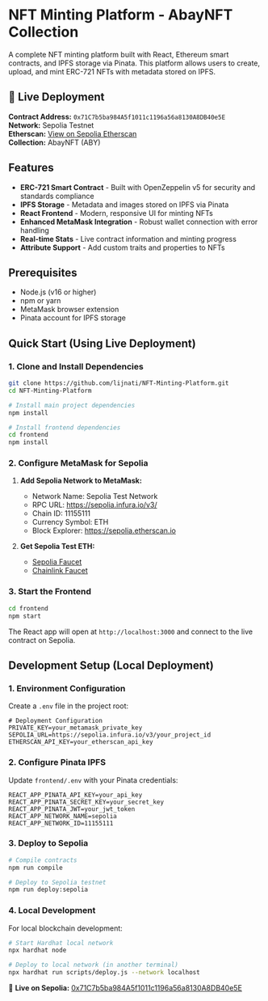 # NFT Minting Platform - AbayNFT Collection

A complete NFT minting platform built with React, Ethereum smart contracts, and IPFS storage via Pinata. This platform allows users to create, upload, and mint ERC-721 NFTs with metadata stored on IPFS.

## 🚀 Live Deployment

**Contract Address:** `0x71C7b5ba984A5f1011c1196a56a8130A8DB40e5E`  
**Network:** Sepolia Testnet  
**Etherscan:** [View on Sepolia Etherscan](https://sepolia.etherscan.io/address/0x71C7b5ba984A5f1011c1196a56a8130A8DB40e5E)  
**Collection:** AbayNFT (ABY)

## Features

- **ERC-721 Smart Contract** - Built with OpenZeppelin v5 for security and standards compliance
- **IPFS Storage** - Metadata and images stored on IPFS via Pinata
- **React Frontend** - Modern, responsive UI for minting NFTs
- **Enhanced MetaMask Integration** - Robust wallet connection with error handling
- **Real-time Stats** - Live contract information and minting progress
- **Attribute Support** - Add custom traits and properties to NFTs

## Prerequisites

- Node.js (v16 or higher)
- npm or yarn
- MetaMask browser extension
- Pinata account for IPFS storage

## Quick Start (Using Live Deployment)

### 1. Clone and Install Dependencies

```bash
git clone https://github.com/lijnati/NFT-Minting-Platform.git
cd NFT-Minting-Platform

# Install main project dependencies
npm install

# Install frontend dependencies
cd frontend
npm install
```

### 2. Configure MetaMask for Sepolia

1. **Add Sepolia Network to MetaMask:**
   - Network Name: Sepolia Test Network
   - RPC URL: https://sepolia.infura.io/v3/
   - Chain ID: 11155111
   - Currency Symbol: ETH
   - Block Explorer: https://sepolia.etherscan.io

2. **Get Sepolia Test ETH:**
   - [Sepolia Faucet](https://sepoliafaucet.com/)
   - [Chainlink Faucet](https://faucets.chain.link/)

### 3. Start the Frontend

```bash
cd frontend
npm start
```

The React app will open at `http://localhost:3000` and connect to the live contract on Sepolia.

## Development Setup (Local Deployment)

### 1. Environment Configuration

Create a `.env` file in the project root:

```env
# Deployment Configuration
PRIVATE_KEY=your_metamask_private_key
SEPOLIA_URL=https://sepolia.infura.io/v3/your_project_id
ETHERSCAN_API_KEY=your_etherscan_api_key
```

### 2. Configure Pinata IPFS

Update `frontend/.env` with your Pinata credentials:

```env
REACT_APP_PINATA_API_KEY=your_api_key
REACT_APP_PINATA_SECRET_KEY=your_secret_key
REACT_APP_PINATA_JWT=your_jwt_token
REACT_APP_NETWORK_NAME=sepolia
REACT_APP_NETWORK_ID=11155111
```

### 3. Deploy to Sepolia

```bash
# Compile contracts
npm run compile

# Deploy to Sepolia testnet
npm run deploy:sepolia
```

### 4. Local Development

For local blockchain development:

```bash
# Start Hardhat local network
npx hardhat node

# Deploy to local network (in another terminal)
npx hardhat run scripts/deploy.js --network localhost
```

<!-- ## Smart Contract Features

### NFTCollection.sol (AbayNFT - ABY)

- **ERC-721 Compliant** - Standard NFT functionality with OpenZeppelin v5
- **URI Storage** - Metadata stored on IPFS via Pinata
- **Mint Controls** - Price (0.01 ETH), supply (10,000), and per-address limits (5)
- **Owner Functions** - Administrative controls for contract owner
- **Events** - Comprehensive event logging
- **Gas Optimized** - Removed deprecated Counters library for efficiency

**Contract Details:**
- **Address:** `0x71C7b5ba984A5f1011c1196a56a8130A8DB40e5E`
- **Network:** Sepolia Testnet
- **Mint Price:** 0.01 ETH
- **Max Supply:** 10,000 NFTs
- **Max per Address:** 5 NFTs

 **Key Functions:**
- `mint(address to, string memory uri)` - Public minting function
- `ownerMint(address to, string memory uri)` - Owner-only minting
- `setMintPrice(uint256 _mintPrice)` - Update mint price
- `toggleMinting()` - Enable/disable minting
- `withdraw()` - Withdraw contract funds
- `totalSupply()` - Get current supply

## Frontend Components

### WalletConnection
- Enhanced MetaMask connection interface
- Automatic network detection and switching to Sepolia
- Circuit breaker error recovery
- Built-in troubleshooting guide

### ContractInfo
- Real-time contract statistics
- Minting progress and availability
- Network status display
- Refresh functionality

### MintingInterface
- NFT creation form with validation
- Drag-and-drop image upload
- Custom attribute management
- IPFS upload progress tracking
- Transaction handling with error recovery

### TroubleshootingGuide
- Step-by-step connection troubleshooting
- MetaMask reset instructions
- Network configuration help
- Common issue solutions

## IPFS Integration

The platform uses Pinata for IPFS storage:

1. **Image Upload** - Images are uploaded to IPFS first
2. **Metadata Creation** - JSON metadata is created with IPFS image URL
3. **Metadata Upload** - Metadata is uploaded to IPFS
4. **NFT Minting** - Token is minted with IPFS metadata URL

### Metadata Format

```json
{
  "name": "NFT Name",
  "description": "NFT Description",
  "image": "https://gateway.pinata.cloud/ipfs/QmHash",
  "attributes": [
    {
      "trait_type": "Color",
      "value": "Blue"
    }
  ]
}
``` -->
<!-- 
## Deployment Information

### Current Live Deployment

The NFT collection is already deployed and live on Sepolia testnet:

- **Contract:** AbayNFT (ABY)
- **Address:** `0x71C7b5ba984A5f1011c1196a56a8130A8DB40e5E`
- **Deployer:** `0xdB3E14879897939cCFD0B22Da16f178463aE6020`
- **Deployed:** 2025-09-29T06:55:59.364Z
- **Etherscan:** [View Contract](https://sepolia.etherscan.io/address/0x71C7b5ba984A5f1011c1196a56a8130A8DB40e5E)

### Deploy Your Own Contract

1. **Set up environment variables** in `.env`:
```bash
PRIVATE_KEY=your_metamask_private_key
SEPOLIA_URL=https://sepolia.infura.io/v3/your_project_id
ETHERSCAN_API_KEY=your_etherscan_api_key
```

2. **Get Sepolia ETH** from faucets:
   - [Sepolia Faucet](https://sepoliafaucet.com/)
   - [Chainlink Faucet](https://faucets.chain.link/)

3. **Deploy to Sepolia:**
```bash
npm run deploy:sepolia
```

4. **Verify contract (optional):**
```bash
npx hardhat verify --network sepolia CONTRACT_ADDRESS "AbayNFT" "ABY" "DEPLOYER_ADDRESS"
```

## Security Considerations

- ✅ **OpenZeppelin v5** - Latest security-audited contracts
- ✅ **Owner-only functions** - Administrative controls restricted to deployer
- ✅ **Reentrancy protection** - Built into OpenZeppelin contracts
- ✅ **Input validation** - Comprehensive error handling and validation
- ✅ **Event logging** - Full transparency with event emissions
- ✅ **Gas optimization** - Removed deprecated libraries for efficiency
- ✅ **Network validation** - Automatic network switching and validation
- ✅ **Error recovery** - Robust error handling for MetaMask issues

### Contract Security Features

- **Mint limits** - Maximum 5 NFTs per address
- **Supply cap** - Hard limit of 10,000 total NFTs
- **Owner controls** - Price adjustment and minting toggle
- **Withdrawal protection** - Only owner can withdraw funds
- **URI immutability** - Token URIs stored on IPFS for permanence -->






<!-- # Verify deployed contract
npx hardhat verify --network sepolia CONTRACT_ADDRESS "AbayNFT" "ABY" "DEPLOYER_ADDRESS" 
```


## Project Structure

```
NFT-Minting-Platform/
├── contracts/
│   └── NFTCollection.sol           # Main ERC-721 contract
├── frontend/
│   ├── src/
│   │   ├── components/
│   │   │   ├── WalletConnection.js # Enhanced wallet connection
│   │   │   ├── ContractInfo.js     # Contract statistics
│   │   │   ├── MintingInterface.js # NFT creation form
│   │   │   └── TroubleshootingGuide.js # Help component
│   │   ├── services/
│   │   │   ├── web3.js            # Enhanced Web3 integration
│   │   │   └── ipfs.js            # Pinata IPFS service
│   │   └── contracts/
│   │       ├── NFTCollection.json  # Contract ABI
│   │       └── deployment.json     # Deployment info
├── scripts/
│   ├── deploy.js                   # Basic deployment script
│   └── deploy-sepolia.js          # Enhanced Sepolia deployment
├── test/
│   └── NFTCollection.test.js      # Contract tests
├── .env                           # Environment variables
├── hardhat.config.js              # Hardhat configuration
└── README.md
``` -->



🚀 **Live on Sepolia:** [0x71C7b5ba984A5f1011c1196a56a8130A8DB40e5E](https://sepolia.etherscan.io/address/0x71C7b5ba984A5f1011c1196a56a8130A8DB40e5E)